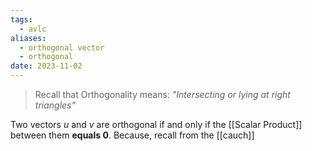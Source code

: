```yaml
---
tags:
  - avlc
aliases:
  - orthogonal vector
  - orthogonal
date: 2023-11-02
---
```

> Recall that Orthogonality means: *"Intersecting or lying at right triangles"*

Two vectors $u$ and $v$ are orthogonal if and only if the [[Scalar Product]] between them **equals $0$**.
Because, recall from the [[cauch]]